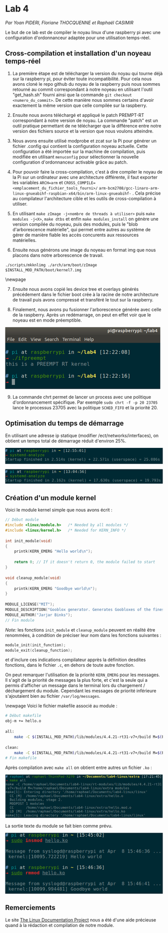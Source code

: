 # Lab 4
*Par Yoan PIDERI, Floriane THOCQUENNE et Raphaël CASIMIR*

Le but de ce lab est de compiler le noyau linux d'une raspberry pi avec une configuration d'ordonnanceur adaptée pour une utilisation temps-réel.

## Cross-compilation et installation d'un noyeau temps-réel

1. La première étape est de télécharger la version du noyau qui tourne déjà sur la raspberry pi, pour éviter toute incompatibilité. Pour cela nous avons cloné le repo github du noyau de la raspberry puis nous sommes retourné au commit correspondant à notre noyeau en utilisant l'outil "get_hash.sh" fourni ainsi que la commande `git checkout <numero_du_commit>`. De cette manière nous sommes certains d'avoir exactement la même version que celle compilée sur la raspberry.

2. Ensuite nous avons téléchargé et appliqué le patch PREMPT-RT correspondant à notre version de noyau. La commande "patch" est un outil pratique permettant de ne télécharger que la différence entre notre version des fichiers source et la version que nous voulons atteindre.

3. Nous avons ensuite utilisé modprobe et zcat sur la Pi pour générer un fichier .config qui contient la configuration noyeau actuelle. Cette configuration a été importée sur la machine de compilation, puis modifiée en utilisant `menuconfig` pour sélectionner la nouvelle configuration d'ordonnanceur activable grâce au patch.

4. Pour pouvoir faire la cross-compilation, c'est à dire compiler le noyau de la Pi sur un ordinateur avec une architecture différente, il faut exporter les variables `ARCH=arm` et `CROSS_COMPILE=<emplacement_du_fichier_tools_fourni>/` `arm-bcm2708/gcc-linaro-arm-linux-gnueabihf-raspbian-x64/bin/arm-linux-gnueabihf-` . Cela précise au compilateur l'architecture cible et les outils de cross-compilation à utiliser.

5. En utilisant `make zImage -j<nombre de threads à utiliser>` puis `make modules -j<X>`, `make dtbs` et enfin `make modules_install` on génère une version compilée du noyeau, puis des modules, puis le "blob d'arborescence matérielle", qui permet entre autres au système de gérer de manière fiable les accès concurents aux ressources matérielles.

6. Ensuite nous générons une image du noyeau en format img que nous placons dans notre arborescence de travail.

```
./scripts/mkknlimg ./arch/arm/boot/zImage $INSTALL_MOD_PATH/boot/kernel7.img
```

\newpage

7. Ensuite nous avons copié les device tree et overlays générés précédement dans le fichier boot crée à la racine de notre architecture de travail puis avons compressé et transféré le tout sur la raspberry.

8. Finalement, nous avons pu fusionner l'arborescence générée avec celle de la raspberry. Après un redémarrage, on peut en effet voir que le noyeau est en mode préemptible.

![La sortie de l'outil fourni "ifpreempt"](preempt_screenshot.png)

9. La commande chrt permet de lancer un process avec une politique d'ordonnancement spécifique. Par exemple `sudo chrt -f -p 20 23705` lance le processus 23705 avec la politique `SCHED_FIFO` et la priorité 20.

## Optimisation du temps de démarrage

En utilisant une adresse ip statique (modifier /ect/networks/interfaces), on obtient un temps total de démarrage réduit d'environ 25%.

![Avant, utilisation de DHCP](systemd-analyse-before.png)

![Après, utilisation d'une adresse statique](systemd-analyse-after.png)

## Création d'un module kernel

Voici le module kernel simple que nous avons écrit :

```c
// Début module
#include <linux/module.h>	/* Needed by all modules */
#include <linux/kernel.h>	/* Needed for KERN_INFO */

int init_module(void)
{
	printk(KERN_EMERG "Hello world\n");

	return 0; // If it doesn't return 0, the module failed to start
}

void cleanup_module(void)
{
	printk(KERN_EMERG "Goodbye world\n");
}

MODULE_LICENSE("MIT");
MODULE_DESCRIPTION("Gooblox generator. Generates Goobloxes of the finest quality.");
MODULE_AUTHOR("Jarjar Binks");
// Fin module
```

*Note:* les fonctions `init_module` et `cleanup_module` peuvent en réalité être renommées, à condition de préciser leur nom dans les fonctions suivantes :

```c
module_init(init_function);
module_exit(cleanup_function);
```

et d'inclure ces indications compilateur apprès la définition desdites fonctions, dans le fichier `.c`, en dehors de toute autre fonction.

On peut remarquer l'utilisation de la priorité `KERN_EMERG` pour les messages. Il s'agit de la priorité de messages la plus forte, et c'est la seule qui a permis d'afficher un message dans le terminal lors du chargement / déchargement du module. Cependant les messages de priorité inférieure s'ajoutaient bien au fichier `/var/log/messages`.

\newpage
Voici le fichier makefile associé au module :

```bash
# Début makefile
obj-m += hello.o

all:
	make -C $(INSTALL_MOD_PATH)/lib/modules/4.4.21-rt31-v7+/build M=$(PWD) modules

clean:
	make -C $(INSTALL_MOD_PATH)/lib/modules/4.4.21-rt31-v7+/build M=$(PWD) clean
# Fin makefile
```

Après compilation avec `make all` on obtient entre autres un fichier `.ko` :

![Compilation du module "hello"](compiled-module-extra.png)

La sortie texte du module se fait bien comme prévu.

![Sortie après charchement et déchargement du nouveau module](kern-emerg.png)

## Remerciements

Le site [The Linux Documentation Project](https://www.tldp.org/) nous a été d'une aide précieuse quand à la rédaction et compilation de notre module.